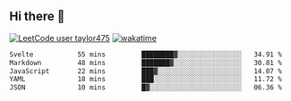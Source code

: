 ## Hi there 👋

[![LeetCode user taylor475](https://img.shields.io/badge/dynamic/json?style=for-the-badge&labelColor=black&color=%23ffa116&label=Solved&query=solvedOverTotal&url=https%3A%2F%2Fleetcode-badge.vercel.app%2Fapi%2Fusers%2Ftaylor475&logo=leetcode&logoColor=yellow)](https://leetcode.com/taylor475/)
[![wakatime](https://wakatime.com/badge/user/8c6aced9-f66a-452f-8802-5d7239ce5c50.svg)](https://wakatime.com/@8c6aced9-f66a-452f-8802-5d7239ce5c50)

<!--START_SECTION:waka-->

```txt
Svelte           55 mins         ████████▓░░░░░░░░░░░░░░░░   34.91 %
Markdown         48 mins         ███████▓░░░░░░░░░░░░░░░░░   30.81 %
JavaScript       22 mins         ███▓░░░░░░░░░░░░░░░░░░░░░   14.07 %
YAML             18 mins         ███░░░░░░░░░░░░░░░░░░░░░░   11.72 %
JSON             10 mins         █▓░░░░░░░░░░░░░░░░░░░░░░░   06.36 %
```

<!--END_SECTION:waka-->

<!--
**taylor475/taylor475** is a _special_ repository because its `README.md` (this file) appears on your GitHub profile.

